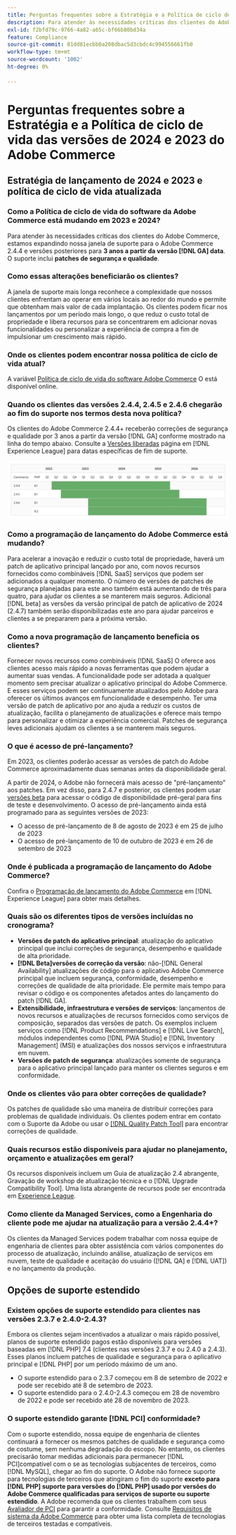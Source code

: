 ```yaml
---
title: Perguntas frequentes sobre a Estratégia e a Política de ciclo de vida das versões de 2024 e 2023 do Adobe Commerce
description: Para atender às necessidades críticas dos clientes do Adobe Commerce, estamos expandindo nossa janela de suporte para o Adobe Commerce 2.4.4 e versões posteriores para **3 anos a partir da versão [!DNL GA] data**. O suporte inclui **patches de segurança e qualidade**. Consulte nosso novo [calendário de lançamento](https://experienceleague.adobe.com/docs/commerce-operations/release/planning/schedule.html) para obter detalhes sobre tempo.
exl-id: f2bfd79c-9766-4a82-a65c-bf66b80bd34a
feature: Compliance
source-git-commit: 81dd81ecbb0a208dbac5d3cbdc4c994556661fb0
workflow-type: tm+mt
source-wordcount: '1002'
ht-degree: 0%

---
```


# Perguntas frequentes sobre a Estratégia e a Política de ciclo de vida das versões de 2024 e 2023 do Adobe Commerce

## Estratégia de lançamento de 2024 e 2023 e política de ciclo de vida atualizada

### Como a Política de ciclo de vida do software da Adobe Commerce está mudando em 2023 e 2024?

Para atender às necessidades críticas dos clientes do Adobe Commerce, estamos expandindo nossa janela de suporte para o Adobe Commerce 2.4.4 e versões posteriores para **3 anos a partir da versão [!DNL GA] data**. O suporte inclui **patches de segurança e qualidade**.

### Como essas alterações beneficiarão os clientes?

A janela de suporte mais longa reconhece a complexidade que nossos clientes enfrentam ao operar em vários locais ao redor do mundo e permite que obtenham mais valor de cada implantação. Os clientes podem ficar nos lançamentos por um período mais longo, o que reduz o custo total de propriedade e libera recursos para se concentrarem em adicionar novas funcionalidades ou personalizar a experiência de compra a fim de impulsionar um crescimento mais rápido.

### Onde os clientes podem encontrar nossa política de ciclo de vida atual?

A variável [Política de ciclo de vida do software Adobe Commerce](https://www.adobe.com/content/dam/cc/en/legal/terms/enterprise/pdfs/Adobe-Commerce-Software-Lifecycle-Policy.pdf) O está disponível online.

### Quando os clientes das versões 2.4.4, 2.4.5 e 2.4.6 chegarão ao fim do suporte nos termos desta nova política?

Os clientes do Adobe Commerce 2.4.4+ receberão correções de segurança e qualidade por 3 anos a partir da versão [!DNL GA] conforme mostrado na linha do tempo abaixo. Consulte a [Versões liberadas](https://experienceleague.adobe.com/docs/commerce-operations/release/versions.html) página em [!DNL Experience League] para datas específicas de fim de suporte.

![Gráfico 1](assets/MSKB-1978-1.jpg)

### Como a programação de lançamento do Adobe Commerce está mudando?

Para acelerar a inovação e reduzir o custo total de propriedade, haverá um patch de aplicativo principal lançado por ano, com novos recursos fornecidos como combináveis [!DNL SaaS] serviços que podem ser adicionados a qualquer momento. O número de versões de patches de segurança planejadas para este ano também está aumentando de três para quatro, para ajudar os clientes a se manterem mais seguros. Adicional [!DNL beta] as versões da versão principal de patch de aplicativo de 2024 (2.4.7) também serão disponibilizadas este ano para ajudar parceiros e clientes a se prepararem para a próxima versão.

### Como a nova programação de lançamento beneficia os clientes?

Fornecer novos recursos como combináveis [!DNL SaaS] O oferece aos clientes acesso mais rápido a novas ferramentas que podem ajudar a aumentar suas vendas. A funcionalidade pode ser adotada a qualquer momento sem precisar atualizar o aplicativo principal do Adobe Commerce. E esses serviços podem ser continuamente atualizados pelo Adobe para oferecer os últimos avanços em funcionalidade e desempenho. Ter uma versão de patch de aplicativo por ano ajuda a reduzir os custos de atualização, facilita o planejamento de atualizações e oferece mais tempo para personalizar e otimizar a experiência comercial. Patches de segurança leves adicionais ajudam os clientes a se manterem mais seguros.

### O que é acesso de pré-lançamento?

Em 2023, os clientes poderão acessar as versões de patch do Adobe Commerce aproximadamente duas semanas antes da disponibilidade geral.

A partir de 2024, o Adobe não fornecerá mais acesso de &quot;pré-lançamento&quot; aos patches. Em vez disso, para 2.4.7 e posterior, os clientes podem usar [versões beta](https://experienceleague.adobe.com/docs/commerce-operations/release/beta.html) para acessar o código de disponibilidade pré-geral para fins de teste e desenvolvimento. O acesso de pré-lançamento ainda está programado para as seguintes versões de 2023:

* O acesso de pré-lançamento de 8 de agosto de 2023 é em 25 de julho de 2023
* O acesso de pré-lançamento de 10 de outubro de 2023 é em 26 de setembro de 2023

### Onde é publicada a programação de lançamento do Adobe Commerce?

Confira o [Programação de lançamento do Adobe Commerce](https://experienceleague.adobe.com/docs/commerce-operations/release/planning/schedule.html) em [!DNL Experience League] para obter mais detalhes.

### Quais são os diferentes tipos de versões incluídas no cronograma?

* **Versões de patch do aplicativo principal**: atualização do aplicativo principal que inclui correções de segurança, desempenho e qualidade de alta prioridade.
* **[!DNL Beta]versões de correção da versão**: não-[!DNL General Availability] atualizações de código para o aplicativo Adobe Commerce principal que incluem segurança, conformidade, desempenho e correções de qualidade de alta prioridade. Ele permite mais tempo para revisar o código e os componentes afetados antes do lançamento do patch [!DNL GA].
* **Extensibilidade, infraestrutura e versões de serviços**: lançamentos de novos recursos e atualizações de recursos fornecidos como serviços de composição, separados das versões de patch. Os exemplos incluem serviços como [!DNL Product Recommendations] e [!DNL Live Search], módulos independentes como [!DNL PWA Studio] e [!DNL Inventory Management] (MSI) e atualizações dos nossos serviços e infraestrutura em nuvem.
* **Versões de patch de segurança**: atualizações somente de segurança para o aplicativo principal lançado para manter os clientes seguros e em conformidade.

### Onde os clientes vão para obter correções de qualidade?

Os patches de qualidade são uma maneira de distribuir correções para problemas de qualidade individuais. Os clientes podem entrar em contato com o Suporte da Adobe ou usar o [[!DNL Quality Patch Tool]](https://experienceleague.adobe.com/docs/commerce-knowledge-base/kb/announcements/commerce-announcements/magento-quality-patches-released-new-tool-to-self-serve-quality-patches.html) para encontrar correções de qualidade.

### Quais recursos estão disponíveis para ajudar no planejamento, orçamento e atualizações em geral?

Os recursos disponíveis incluem um Guia de atualização 2.4 abrangente, Gravação de workshop de atualização técnica e o [!DNL Upgrade Compatibility Tool]. Uma lista abrangente de recursos pode ser encontrada em [Experience League](https://experienceleague.adobe.com/docs/commerce-operations/upgrade-guide/resources/recommended-reading.html).

### Como cliente da Managed Services, como a Engenharia do cliente pode me ajudar na atualização para a versão 2.4.4+?

Os clientes da Managed Services podem trabalhar com nossa equipe de engenharia de clientes para obter assistência com vários componentes do processo de atualização, incluindo análise, atualização de serviços em nuvem, teste de qualidade e aceitação do usuário ([!DNL QA] e [!DNL UAT]) e no lançamento da produção.

## Opções de suporte estendido

### Existem opções de suporte estendido para clientes nas versões 2.3.7 e 2.4.0-2.4.3?

Embora os clientes sejam incentivados a atualizar o mais rápido possível, planos de suporte estendido pagos estão disponíveis para versões baseadas em [!DNL PHP] 7.4 (clientes nas versões 2.3.7 e ou 2.4.0 a 2.4.3). Esses planos incluem patches de qualidade e segurança para o aplicativo principal e [!DNL PHP] por um período máximo de um ano.

* O suporte estendido para o 2.3.7 começou em 8 de setembro de 2022 e pode ser recebido até 8 de setembro de 2023.
* O suporte estendido para o 2.4.0-2.4.3 começou em 28 de novembro de 2022 e pode ser recebido até 28 de novembro de 2023.

### O suporte estendido garante [!DNL PCI] conformidade?

Com o suporte estendido, nossa equipe de engenharia de clientes continuará a fornecer os mesmos patches de qualidade e segurança como de costume, sem nenhuma degradação do escopo. No entanto, os clientes precisarão tomar medidas adicionais para permanecer [!DNL PCI]compatível com o se as tecnologias subjacentes de terceiros, como [!DNL MySQL], chegar ao fim do suporte. O Adobe não fornece suporte para tecnologias de terceiros que atingiram o fim do suporte **exceto para [!DNL PHP] suporte para versões do [!DNL PHP] usado por versões do Adobe Commerce qualificadas para serviços de suporte ou suporte estendido**. A Adobe recomenda que os clientes trabalhem com seus [Avaliador de PCI](https://www.pcisecuritystandards.org/assessors_and_solutions/qualified_security_assessors) para garantir a conformidade. Consulte [Requisitos de sistema da Adobe Commerce](https://experienceleague.adobe.com/docs/commerce-operations/installation-guide/system-requirements.html) para obter uma lista completa de tecnologias de terceiros testadas e compatíveis.

